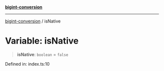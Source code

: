 [**bigint-conversion**](../README.md)

***

[bigint-conversion](../README.md) / isNative

# Variable: isNative

> **isNative**: `boolean` = `false`

Defined in: index.ts:10
